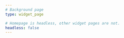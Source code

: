 ```yaml
---
# Background page
type: widget_page

# Homepage is headless, other widget pages are not.
headless: false
---
```

